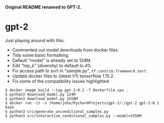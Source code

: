 **Original README renamed to GPT-2.**

# gpt-2
Just playing around with this:

- Commented out model downloads from docker files.
- Tidy some basic formatting.
- Default "model" is already set to 124M.
- Edit "top_k" (diversity) to default to 40.
- Fix access path to sort in "sample.py", `tf.contrib.framework.sort`.
- Update docker files to (latest V1) tensorflow 1.15.2.
- Fix some of the compatibility issues highlighted.
```
$ docker image build --tag gpt-2:0.1 -f Dockerfile.cpu .
$ python3 download_model.py 124M
$ python3 download_model.py 1558M
$ docker run -it -v /home/john/PycharmProjects/gpt-2/:/gpt-2 gpt-2:0.1 bash
$ python3 src/generate_unconditional_samples.py
$ python3 src/interactive_conditional_samples.py --model=1558M
```
